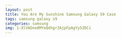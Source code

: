 ```yaml
---
layout: post
title: You Are My Sunshine Samsung Galaxy S9 Case
tags: samsung galaxy s9
categories: samsung
img: 1-XlVADne8MYeQdhgr2AjpFpAgYy5ZOCi
---
```

